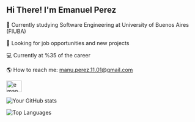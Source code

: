## Hi There! I'm Emanuel Perez

🌱 Currently studying Software Engineering at University of Buenos Aires (FIUBA)

🚀 Looking for job opportunities and new projects

💻 Currently at %35 of the career

🌎 How to reach me: manu.perez.11.01@gmail.com

<a href="https://linkedin.com/in/emanuel-perez11" target="blank"><img align="center" src="https://raw.githubusercontent.com/rahuldkjain/github-profile-readme-generator/master/src/images/icons/Social/linked-in-alt.svg" alt="emanuel-perez11" height="30" width="40" /></a>

![Your GitHub stats](https://github-readme-stats.vercel.app/api?username=manuper11&show_icons=true&theme=radical)

![Top Languages](https://github-readme-stats.vercel.app/api/top-langs/?username=manuper11&layout=compact&theme=radical)
